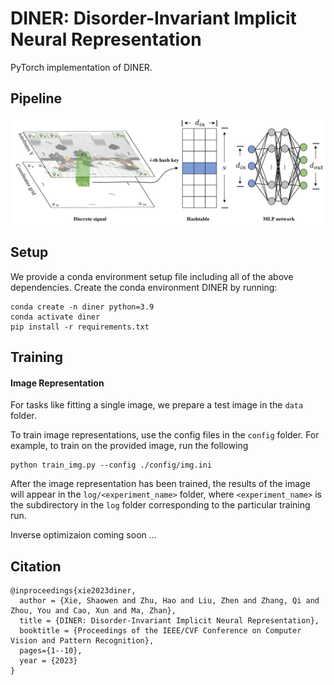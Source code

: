 # DINER: Disorder-Invariant Implicit Neural Representation 

PyTorch implementation of DINER.

## Pipeline

<img src='imgs/full_res_hashmapping.png'/>

## Setup
We provide a conda environment setup file including all of the above dependencies. Create the conda environment DINER by running:
```
conda create -n diner python=3.9
conda activate diner
pip install -r requirements.txt
```
 
## Training

#### Image Representation
For tasks like fitting a single image, we prepare a test image in the `data` folder. 

To train image representations, use the config files in the `config` folder. For example, to train on the provided image, run the following
```
python train_img.py --config ./config/img.ini
```

After the image representation has been trained, the results of the image will appear in the `log/<experiment_name>` folder, where `<experiment_name>` is the subdirectory in the `log` folder corresponding to the particular training run.

Inverse optimizaion coming soon ...

## Citation

```
@inproceedings{xie2023diner,
  author = {Xie, Shaowen and Zhu, Hao and Liu, Zhen and Zhang, Qi and Zhou, You and Cao, Xun and Ma, Zhan},
  title = {DINER: Disorder-Invariant Implicit Neural Representation},
  booktitle = {Proceedings of the IEEE/CVF Conference on Computer Vision and Pattern Recognition},
  pages={1--10},
  year = {2023}
}
```